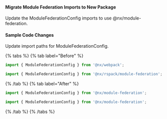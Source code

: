 #### Migrate Module Federation Imports to New Package

Update the ModuleFederationConfig imports to use @nx/module-federation.

#### Sample Code Changes

Update import paths for ModuleFederationConfig.

{% tabs %}
{% tab label="Before" %}

```js {% fileName="apps/shell/webpack.config.js" %}
import { ModuleFederationConfig } from '@nx/webpack';
```

```js {% fileName="apps/shell/rspack.config.js" %}
import { ModuleFederationConfig } from '@nx/rspack/module-federation';
```

{% /tab %}
{% tab label="After" %}

```js {% fileName="apps/shell/webpack.config.js" %}
import { ModuleFederationConfig } from '@nx/module-federation';
```

```js {% fileName="apps/shell/rspack.config.js" %}
import { ModuleFederationConfig } from '@nx/module-federation';
```

{% /tab %}
{% /tabs %}
